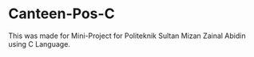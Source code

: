 # Canteen-Pos-C
This was made for Mini-Project for Politeknik Sultan Mizan Zainal Abidin using C Language.

